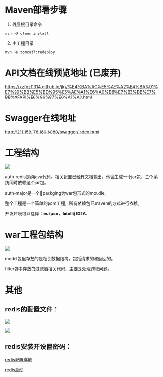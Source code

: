 # Maven部署步骤

1. 外层根目录命令

```
mvn -U clean install
```

2. 主工程目录

```
mvn -e tomcat7:redeploy

```

# API文档在线预览地址 (已废弃)

https://xzfxzf1314.github.io/jky/%E4%BA%AC%E5%AE%A2%E4%BA%91%E7%99%BB%E5%BD%95%E5%AE%A1%E6%A0%B8%E7%B3%BB%E7%BB%9FAPI%E6%96%87%E6%A1%A3.html



# Swagger在线地址

http://211.159.176.180:8080/swagger/index.html





# 工程结构

![](http://ohwrspy13.bkt.clouddn.com/18-6-25/98557591.jpg)

auth-redis是纯java代码。相关配置已经有文档输出。他会生成一个jar包，三个系统同时依赖这个jar包。

auth-major是一个packging为war包形式的moudle。

整个工程是一个简单的pom工程。所有依赖包已maven的方式进行依赖。

开发环境可以选择：__eclipse__，__Intellij IDEA__.


# war工程包结构

![](http://ohwrspy13.bkt.clouddn.com/18-6-25/637939.jpg)

model包里存放的是相关数据结构，包括请求的和返回的。

filter包中存放的过滤器相关代码，主要是处理跨域问题。



# 其他

## redis的配置文件：

![](http://ohwrspy13.bkt.clouddn.com/18-6-25/84777402.jpg)

![](http://ohwrspy13.bkt.clouddn.com/18-6-25/25747242.jpg)

## redis安装并设置密码：

[redis配置详解](https://www.cnblogs.com/joshua317/p/5635297.html)

[redis启动](https://www.cnblogs.com/pqchao/p/6549510.html)